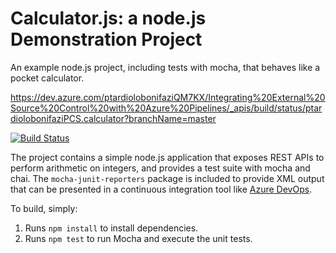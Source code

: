 Calculator.js: a node.js Demonstration Project
==============================================
An example node.js project, including tests with mocha, that behaves like
a pocket calculator.

https://dev.azure.com/ptardiolobonifaziQM7KX/Integrating%20External%20Source%20Control%20with%20Azure%20Pipelines/_apis/build/status/ptardiolobonifaziPCS.calculator?branchName=master

[![Build Status](https://dev.azure.com/ptardiolobonifaziQM7KX/Integrating%20External%20Source%20Control%20with%20Azure%20Pipelines/_apis/build/status/ptardiolobonifaziPCS.calculator?branchName=master)](https://dev.azure.com/ptardiolobonifaziQM7KX/Integrating%20External%20Source%20Control%20with%20Azure%20Pipelines/_build/latest?definitionId=3&branchName=master)

The project contains a simple node.js application that exposes REST APIs
to perform arithmetic on integers, and provides a test suite with mocha
and chai.  The `mocha-junit-reporters` package is included to provide XML
output that can be presented in a continuous integration tool like
[Azure DevOps](https://azure.com/devops).

To build, simply:

1. Runs `npm install` to install dependencies.
2. Runs `npm test` to run Mocha and execute the unit tests.


